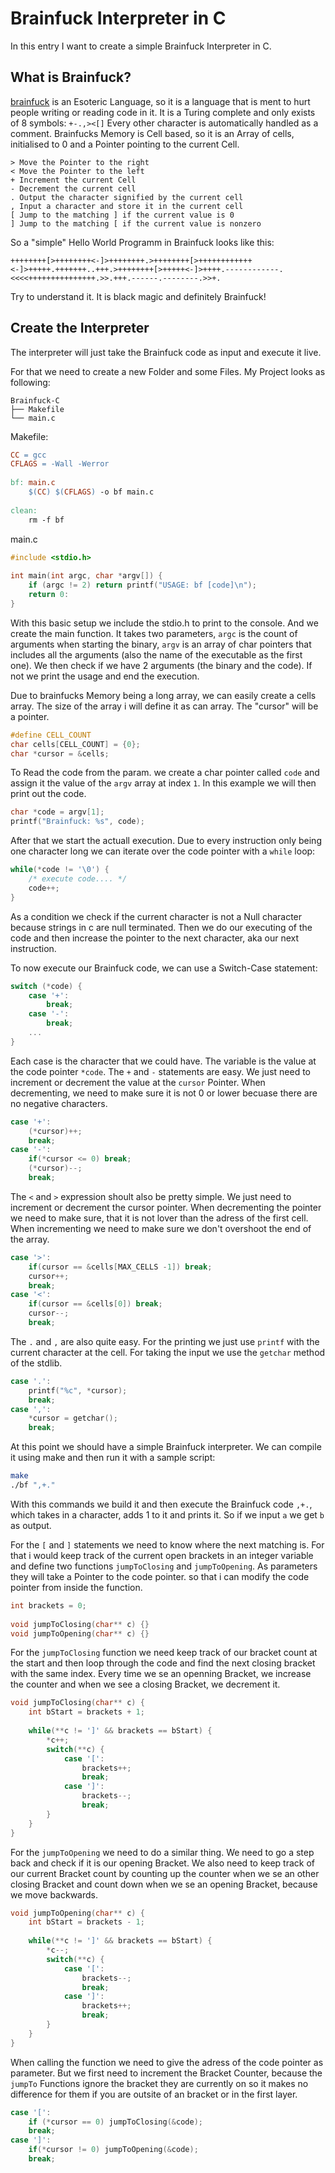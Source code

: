 # Brainfuck Interpreter in C

In this entry I want to create a simple Brainfuck Interpreter in C. 

## What is Brainfuck?

[brainfuck](https://esolangs.org/wiki/Brainfuck) is an Esoteric Language, so it is a language that is ment to hurt people writing or reading code in it. It is a Turing complete and only exists of 8 symbols:  `+-.,><[]` Every other character is automatically handled as a comment. Brainfucks Memory is Cell based, so it is an Array of cells, initialised to 0 and a Pointer pointing to the current Cell. 

```brainfuck
> Move the Pointer to the right
< Move the Pointer to the left
+ Increment the current Cell
- Decrement the current cell
. Output the character signified by the current cell
, Input a character and store it in the current cell
[ Jump to the matching ] if the current value is 0
] Jump to the matching [ if the current value is nonzero
```

So a "simple" Hello World Programm in Brainfuck looks like this:

```brainfuck
++++++++[>++++++++<-]>++++++++.>++++++++[>++++++++++++<-]>+++++.+++++++..+++.>++++++++[>+++++<-]>++++.------------.<<<<+++++++++++++++.>>.+++.------.--------.>>+.
```

Try to understand it. It is black magic and definitely Brainfuck!

## Create the Interpreter

The interpreter will just take the Brainfuck code as input and execute it live. 

For that we need to create a new Folder and some Files. My Project looks as following:

```
Brainfuck-C
├── Makefile
└── main.c
```

Makefile:

```Makefile
CC = gcc  
CFLAGS = -Wall -Werror  
  
bf: main.c  
    $(CC) $(CFLAGS) -o bf main.c  
  
clean:  
    rm -f bf
```

main.c

```c
#include <stdio.h>  
  
int main(int argc, char *argv[]) {  
    if (argc != 2) return printf("USAGE: bf [code]\n");   
	return 0:
}
```

With this basic setup we include the stdio.h to print to the console. And we create the main function. It takes two parameters, `argc` is the count of arguments when starting the binary, `argv` is an array of char pointers that includes all the arguments (also the name of the executable as the first one). We then check if we have 2 arguments (the binary and the code). If not we print the usage and end the execution.

Due to brainfucks Memory being a long array, we can easily create a cells array. The size of the array i will define it as can array. The "cursor" will be a pointer. 

```c
#define CELL_COUNT
char cells[CELL_COUNT] = {0};
char *cursor = &cells;
```

To Read the code from the param. we create a char pointer called `code` and assign it the value of the `argv` array at index `1`. In this example we will then print out the code.

```c
char *code = argv[1];
printf("Brainfuck: %s", code);
```

After that we start the actuall execution. Due to every instruction only being one character long we can iterate over the code pointer with a `while` loop:

```c
while(*code != '\0') {
	/* execute code.... */
	code++;
}
```

As a condition we check if the current character is not a Null character because strings in c are null terminated. Then we do our executing of the code and then increase the pointer to the next character, aka our next instruction.

To now execute our Brainfuck code, we can use a Switch-Case statement:

```c
switch (*code) {
	case '+':
		break;
	case '-':
		break;
	...
}
```

Each case is the character that we could have. The variable is the value at the code pointer `*code`.
The `+` and `-` statements are easy. We just need to increment or decrement the value at the `cursor` Pointer. When decrementing, we need to make sure it is not 0 or lower becuase there are no negative characters.

```c
case '+':
	(*cursor)++;
	break;
case '-':
	if(*cursor <= 0) break;
	(*cursor)--;
	break;
```

The `<` and `>` expression shoult also be pretty simple. We just need to increment or decrement the cursor pointer. When decrementing the pointer we need to make sure, that it is not lover than the adress of the first cell. When incrementing we need to make sure we don't overshoot the end of the array.

```c
case '>':  
    if(cursor == &cells[MAX_CELLS -1]) break;  
    cursor++;  
    break;  
case '<':  
    if(cursor == &cells[0]) break;  
    cursor--;  
    break;
```

The `.` and `,` are also quite easy. For the printing we just use `printf` with the current character at the cell. For taking the input we use the `getchar` method of the stdlib.

```c
case '.':  
    printf("%c", *cursor);  
    break;  
case ',':  
    *cursor = getchar();  
    break;
```

At this point we should have a simple Brainfuck interpreter. We can compile it using make and then run it with a sample script:

```sh
make
./bf ",+."
```

With this commands we build it and then execute the Brainfuck code `,+.`, which takes in a character, adds 1 to it and prints it. So if we input `a` we get `b` as output.

For the `[` and `]` statements we need to know where the next matching is. For that i would keep track of the current open brackets in an integer variable and define two functions `jumpToClosing` and `jumpToOpening`. As parameters they will take a Pointer to the code pointer. so that i can modify the code pointer from inside the function.

```c
int brackets = 0;  
  
void jumpToClosing(char** c) {}  
void jumpToOpening(char** c) {}
```

For the `jumpToClosing` function we need keep track of our bracket count at the start and then loop through the code and find the next closing bracket with the same index. Every time we se an openning Bracket, we increase the counter and when we see a closing Bracket, we decrement it.

```c
void jumpToClosing(char** c) {  
    int bStart = brackets + 1;  
  
    while(**c != ']' && brackets == bStart) {  
        *c++;  
        switch(**c) {  
            case '[':  
                brackets++;  
                break;  
            case ']':  
                brackets--;  
                break;  
        }  
    }  
}
```

For the `jumpToOpening` we need to do a similar thing. We need to go a step back and check if it is our opening Bracket.  We also need to keep track of our current Bracket count by counting up the counter when we se an other closing Bracket and count down when we se an opening Bracket, because we move backwards.

```c
void jumpToOpening(char** c) {  
    int bStart = brackets - 1;  
  
    while(**c != ']' && brackets == bStart) {  
        *c--;  
        switch(**c) {  
            case '[':  
                brackets--;  
                break;  
            case ']':  
                brackets++;  
                break;  
        }  
    }  
}
```

When calling the function we need to give the adress of the code pointer as parameter. But we first need to increment the Bracket Counter, because the `jumpTo` Functions ignore the bracket they are currently on so it makes no difference for them if you are outsite of an bracket or in the first layer.

```c
case '[':  
    if (*cursor == 0) jumpToClosing(&code);  
    break;  
case ']':  
    if(*cursor != 0) jumpToOpening(&code);  
    break;
```

